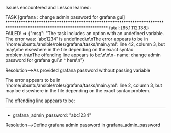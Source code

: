 Issues encountered and Lesson learned:

TASK [grafana : change admin password for grafana gui] *********************************************************************************************************************
fatal: [65.1.112.138]: FAILED! => {"msg": "The task includes an option with an undefined variable. The error was: 'abc1234' is undefined\n\nThe error appears to be in '/home/ubuntu/ansible/roles/grafana/tasks/main.yml': line 42, column 3, but may\nbe elsewhere in the file depending on the exact syntax problem.\n\nThe offending line appears to be:\n\n\n- name: change admin password for grafana gui\n  ^ here\n"}


Resolution-->As provided grafana password without passing variable

The error appears to be in '/home/ubuntu/ansible/roles/grafana/tasks/main.yml': line 2, column 3, but may
be elsewhere in the file depending on the exact syntax problem.

The offending line appears to be:

---
- grafana_admin_password: "abc1234"

Resolution-->Define grafana admin password in grafana_admin_password
